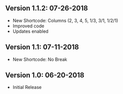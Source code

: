 ## Version 1.1.2: 07-26-2018
- New Shortcode: Columns (2, 3, 4, 5, 1/3, 3/1, 1/2/1)
- Improved code
- Updates enabled

## Version 1.1: 07-11-2018
- New Shortcode: No Break

## Version 1.0: 06-20-2018
- Initial Release
